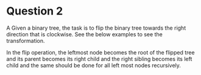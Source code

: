 # Question 2

A Given a binary tree, the task is to flip the binary tree towards the right direction that is clockwise. See the below examples to see the transformation.

In the flip operation, the leftmost node becomes the root of the flipped tree and its parent becomes its right child and the right sibling becomes its left child and the same should be done for all left most nodes recursively.
